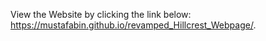 
View the Website by clicking the link below:</br>
 https://mustafabin.github.io/revamped_Hillcrest_Webpage/.
